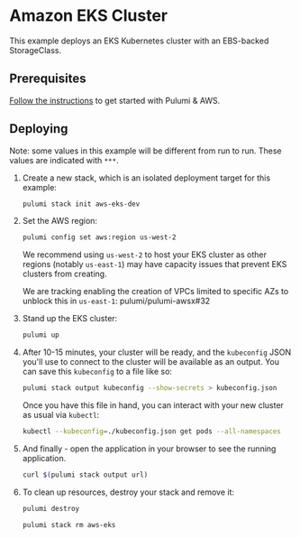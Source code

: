 # Amazon EKS Cluster

This example deploys an EKS Kubernetes cluster with an EBS-backed StorageClass.

## Prerequisites

[Follow the instructions](https://www.pulumi.com/docs/clouds/aws/get-started/begin/)
to get started with Pulumi & AWS.

## Deploying

Note: some values in this example will be different from run to run.
These values are indicated with `***`.

1. Create a new stack, which is an isolated deployment target for this example:

   ```bash
   pulumi stack init aws-eks-dev
   ```

2. Set the AWS region:

   ```bash
   pulumi config set aws:region us-west-2
   ```

   We recommend using `us-west-2` to host your EKS cluster as other regions (notably `us-east-1`) may have capacity
   issues that prevent EKS
   clusters from creating.

   We are tracking enabling the creation of VPCs limited to specific AZs to unblock this in `us-east-1`:
   pulumi/pulumi-awsx#32

3. Stand up the EKS cluster:

   ```bash
   pulumi up
   ```
4. After 10-15 minutes, your cluster will be ready, and the `kubeconfig` JSON you'll use to connect to the cluster will
   be available as an output. You can save this `kubeconfig` to a file like so:

   ```bash
   pulumi stack output kubeconfig --show-secrets > kubeconfig.json
   ```

   Once you have this file in hand, you can interact with your new cluster as usual via `kubectl`:

   ```bash
   kubectl --kubeconfig=./kubeconfig.json get pods --all-namespaces
   ```

5. And finally - open the application in your browser to see the running application.

   ```bash
   curl $(pulumi stack output url)
   ```

6. To clean up resources, destroy your stack and remove it:

   ```bash
   pulumi destroy
   ```
   ```bash
   pulumi stack rm aws-eks
   ```